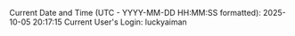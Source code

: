 Current Date and Time (UTC - YYYY-MM-DD HH:MM:SS formatted): 2025-10-05 20:17:15
Current User's Login: luckyaiman
